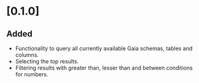 # [0.1.0]

## Added
- Functionality to query all currently available Gaia schemas, tables and columns.
- Selecting the top results.
- Filtering results with greater than, lesser than and between conditions for numbers.
